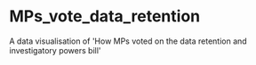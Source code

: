 MPs_vote_data_retention
=======================

A data visualisation of 'How MPs voted on the data retention and investigatory powers bill'
